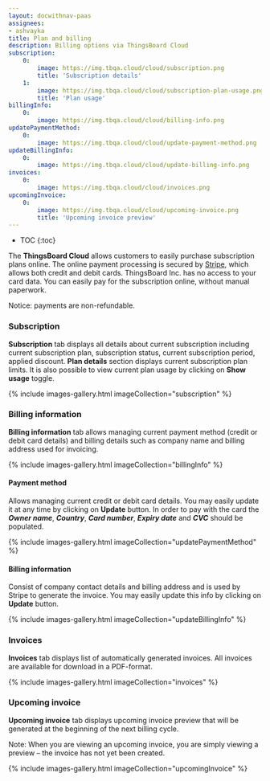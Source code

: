 ```yaml
---
layout: docwithnav-paas
assignees:
- ashvayka
title: Plan and billing
description: Billing options via ThingsBoard Cloud
subscription:
    0:
        image: https://img.tbqa.cloud/cloud/subscription.png
        title: 'Subscription details'
    1:
        image: https://img.tbqa.cloud/cloud/subscription-plan-usage.png
        title: 'Plan usage'
billingInfo:
    0:
        image: https://img.tbqa.cloud/cloud/billing-info.png
updatePaymentMethod:
    0:
        image: https://img.tbqa.cloud/cloud/update-payment-method.png
updateBillingInfo:
    0:
        image: https://img.tbqa.cloud/cloud/update-billing-info.png
invoices:
    0:
        image: https://img.tbqa.cloud/cloud/invoices.png
upcomingInvoice:
    0:
        image: https://img.tbqa.cloud/cloud/upcoming-invoice.png
        title: 'Upcoming invoice preview'
---
```

* TOC
{:toc}

The **ThingsBoard Cloud** allows customers to easily purchase subscription plans online. The online payment processing is secured by [Stripe](https://stripe.com/), which allows both credit and debit cards. ThingsBoard Inc. has no access to your card data.
You can easily pay for the subscription online, without manual paperwork.

Notice: payments are non-refundable.

### Subscription

**Subscription** tab displays all details about current subscription including current subscription plan, subscription status, current subscription period, applied discount.
**Plan details** section displays current subscription plan limits. It is also possible to view current plan usage by clicking on **Show usage** toggle. 

{% include images-gallery.html imageCollection="subscription" %}

### Billing information

**Billing information** tab allows managing current payment method (credit or debit card details) and billing details such as company name and billing address used for invoicing.

{% include images-gallery.html imageCollection="billingInfo" %}

#### Payment method

Allows managing current credit or debit card details. You may easily update it at any time by clicking on **Update** button.
In order to pay with the card the ***Owner name***, ***Country***, ***Card number***, ***Expiry date*** and ***CVC*** should be populated.

{% include images-gallery.html imageCollection="updatePaymentMethod" %}

#### Billing information

Consist of company contact details and billing address and is used by Stripe to generate the invoice. You may easily update this info by clicking on **Update** button.

{% include images-gallery.html imageCollection="updateBillingInfo" %}

### Invoices

**Invoices** tab displays list of automatically generated invoices. All invoices are available for download in a PDF-format.

{% include images-gallery.html imageCollection="invoices" %}

### Upcoming invoice

**Upcoming invoice** tab displays upcoming invoice preview that will be generated at the beginning of the next billing cycle. 

Note: When you are viewing an upcoming invoice, you are simply viewing a preview – the invoice has not yet been created.

{% include images-gallery.html imageCollection="upcomingInvoice" %}
